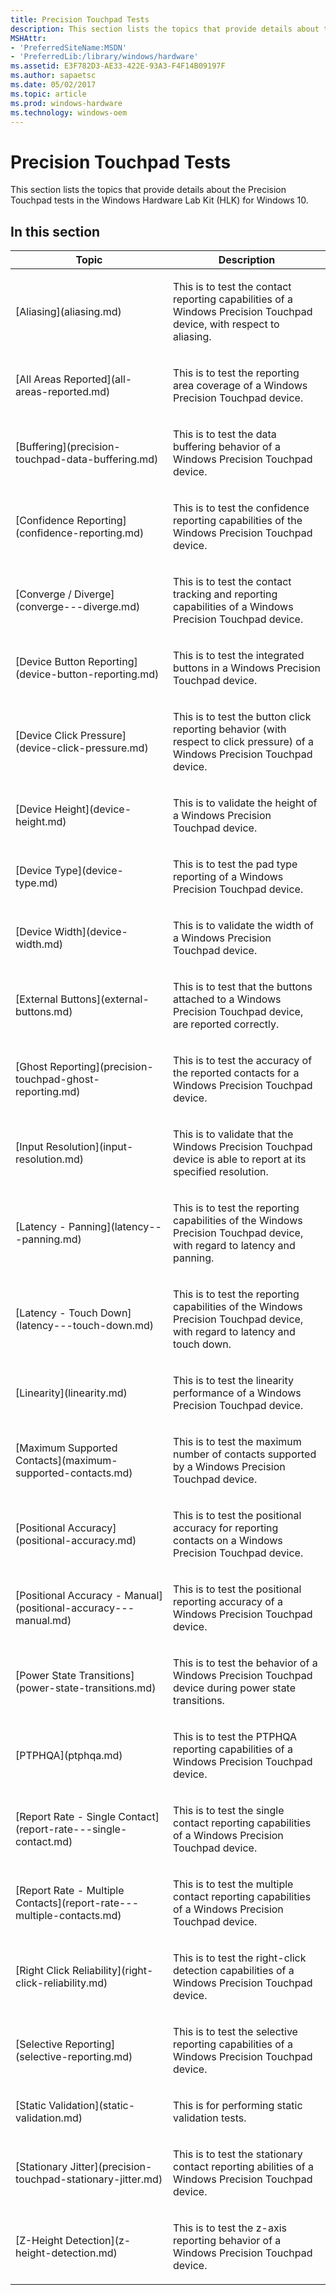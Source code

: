 ```yaml
---
title: Precision Touchpad Tests
description: This section lists the topics that provide details about the Precision Touchpad tests in the Windows Hardware Lab Kit (HLK) for Windows 10.
MSHAttr:
- 'PreferredSiteName:MSDN'
- 'PreferredLib:/library/windows/hardware'
ms.assetid: E3F782D3-AE33-422E-93A3-F4F14B09197F
ms.author: sapaetsc
ms.date: 05/02/2017
ms.topic: article
ms.prod: windows-hardware
ms.technology: windows-oem
---
```


# Precision Touchpad Tests


This section lists the topics that provide details about the Precision Touchpad tests in the Windows Hardware Lab Kit (HLK) for Windows 10.

## In this section


<table>
<colgroup>
<col width="50%" />
<col width="50%" />
</colgroup>
<thead>
<tr class="header">
<th>Topic</th>
<th>Description</th>
</tr>
</thead>
<tbody>
<tr class="odd">
<td><p>[Aliasing](aliasing.md)</p></td>
<td><p>This is to test the contact reporting capabilities of a Windows Precision Touchpad device, with respect to aliasing.</p></td>
</tr>
<tr class="even">
<td><p>[All Areas Reported](all-areas-reported.md)</p></td>
<td><p>This is to test the reporting area coverage of a Windows Precision Touchpad device.</p></td>
</tr>
<tr class="odd">
<td><p>[Buffering](precision-touchpad-data-buffering.md)</p></td>
<td><p>This is to test the data buffering behavior of a Windows Precision Touchpad device.</p></td>
</tr>
<tr class="even">
<td><p>[Confidence Reporting](confidence-reporting.md)</p></td>
<td><p>This is to test the confidence reporting capabilities of the Windows Precision Touchpad device.</p></td>
</tr>
<tr class="odd">
<td><p>[Converge / Diverge](converge---diverge.md)</p></td>
<td><p>This is to test the contact tracking and reporting capabilities of a Windows Precision Touchpad device.</p></td>
</tr>
<tr class="even">
<td><p>[Device Button Reporting](device-button-reporting.md)</p></td>
<td><p>This is to test the integrated buttons in a Windows Precision Touchpad device.</p></td>
</tr>
<tr class="odd">
<td><p>[Device Click Pressure](device-click-pressure.md)</p></td>
<td><p>This is to test the button click reporting behavior (with respect to click pressure) of a Windows Precision Touchpad device.</p></td>
</tr>
<tr class="even">
<td><p>[Device Height](device-height.md)</p></td>
<td><p>This is to validate the height of a Windows Precision Touchpad device.</p></td>
</tr>
<tr class="odd">
<td><p>[Device Type](device-type.md)</p></td>
<td><p>This is to test the pad type reporting of a Windows Precision Touchpad device.</p></td>
</tr>
<tr class="even">
<td><p>[Device Width](device-width.md)</p></td>
<td><p>This is to validate the width of a Windows Precision Touchpad device.</p></td>
</tr>
<tr class="odd">
<td><p>[External Buttons](external-buttons.md)</p></td>
<td><p>This is to test that the buttons attached to a Windows Precision Touchpad device, are reported correctly.</p></td>
</tr>
<tr class="even">
<td><p>[Ghost Reporting](precision-touchpad-ghost-reporting.md)</p></td>
<td><p>This is to test the accuracy of the reported contacts for a Windows Precision Touchpad device.</p></td>
</tr>
<tr class="odd">
<td><p>[Input Resolution](input-resolution.md)</p></td>
<td><p>This is to validate that the Windows Precision Touchpad device is able to report at its specified resolution.</p></td>
</tr>
<tr class="even">
<td><p>[Latency - Panning](latency---panning.md)</p></td>
<td><p>This is to test the reporting capabilities of the Windows Precision Touchpad device, with regard to latency and panning.</p></td>
</tr>
<tr class="odd">
<td><p>[Latency - Touch Down](latency---touch-down.md)</p></td>
<td><p>This is to test the reporting capabilities of the Windows Precision Touchpad device, with regard to latency and touch down.</p></td>
</tr>
<tr class="even">
<td><p>[Linearity](linearity.md)</p></td>
<td><p>This is to test the linearity performance of a Windows Precision Touchpad device.</p></td>
</tr>
<tr class="odd">
<td><p>[Maximum Supported Contacts](maximum-supported-contacts.md)</p></td>
<td><p>This is to test the maximum number of contacts supported by a Windows Precision Touchpad device.</p></td>
</tr>
<tr class="even">
<td><p>[Positional Accuracy](positional-accuracy.md)</p></td>
<td><p>This is to test the positional accuracy for reporting contacts on a Windows Precision Touchpad device.</p></td>
</tr>
<tr class="odd">
<td><p>[Positional Accuracy - Manual](positional-accuracy---manual.md)</p></td>
<td><p>This is to test the positional reporting accuracy of a Windows Precision Touchpad device.</p></td>
</tr>
<tr class="even">
<td><p>[Power State Transitions](power-state-transitions.md)</p></td>
<td><p>This is to test the behavior of a Windows Precision Touchpad device during power state transitions.</p></td>
</tr>
<tr class="odd">
<td><p>[PTPHQA](ptphqa.md)</p></td>
<td><p>This is to test the PTPHQA reporting capabilities of a Windows Precision Touchpad device.</p></td>
</tr>
<tr class="even">
<td><p>[Report Rate - Single Contact](report-rate---single-contact.md)</p></td>
<td><p>This is to test the single contact reporting capabilities of a Windows Precision Touchpad device.</p></td>
</tr>
<tr class="odd">
<td><p>[Report Rate - Multiple Contacts](report-rate---multiple-contacts.md)</p></td>
<td><p>This is to test the multiple contact reporting capabilities of a Windows Precision Touchpad device.</p></td>
</tr>
<tr class="even">
<td><p>[Right Click Reliability](right-click-reliability.md)</p></td>
<td><p>This is to test the right-click detection capabilities of a Windows Precision Touchpad device.</p></td>
</tr>
<tr class="odd">
<td><p>[Selective Reporting](selective-reporting.md)</p></td>
<td><p>This is to test the selective reporting capabilities of a Windows Precision Touchpad device.</p></td>
</tr>
<tr class="even">
<td><p>[Static Validation](static-validation.md)</p></td>
<td><p>This is for performing static validation tests.</p></td>
</tr>
<tr class="odd">
<td><p>[Stationary Jitter](precision-touchpad-stationary-jitter.md)</p></td>
<td><p>This is to test the stationary contact reporting abilities of a Windows Precision Touchpad device.</p></td>
</tr>
<tr class="even">
<td><p>[Z-Height Detection](z-height-detection.md)</p></td>
<td><p>This is to test the z-axis reporting behavior of a Windows Precision Touchpad device.</p></td>
</tr>
</tbody>
</table>

 

 

 






